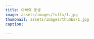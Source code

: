 ```yaml
---
title: 아빠와 동생
image: assets/images/fulls/1.jpg
thumbnail: assets/images/thumbs/1.jpg
caption:

---
```


